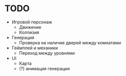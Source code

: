 # TODO
- Игровой персонаж
  - Движение
  - Коллизия
- Генерация
  - Проверка на наличие дверей между комнатами
- Геймплей и механики
  - Переход между уровнями
- UI
  - Карта
  - (?) анимация генерации
